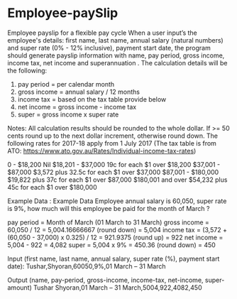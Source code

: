 # Employee-paySlip
Employee payslip for a flexible pay cycle
When a user input’s the employee's details: first name, last name, annual salary (natural numbers) and super rate (0% - 12% inclusive), payment start date, the program should generate payslip information with name, pay period, gross income, income tax, net income and superannuation .
The calculation details will be the following:
  1. pay period = per calendar month
  2. gross income = annual salary / 12 months
  3. income tax = based on the tax table provide below
  4. net income = gross income - income tax
  5. super = gross income x super rate

Notes: All calculation results should be rounded to the whole dollar. If >= 50 cents round up to the next dollar increment, otherwise round down.
The following rates for 2017-18 apply from 1 July 2017 (The tax table is from ATO: https://www.ato.gov.au/Rates/Individual-income-tax-rates)

0 - $18,200 Nil
$18,201 - $37,000 19c for each $1 over $18,200
$37,001 - $87,000 $3,572 plus 32.5c for each $1 over $37,000
$87,001 - $180,000 $19,822 plus 37c for each $1 over $87,000
$180,001 and over $54,232 plus 45c for each $1 over $180,000

Example Data :
Example Data Employee annual salary is 60,050, super rate is 9%, how much will this employee be paid for the month of March ?

pay period = Month of March (01 March to 31 March)
gross income = 60,050 / 12 = 5,004.16666667 (round down) = 5,004
income tax = (3,572 + (60,050 - 37,000) x 0.325) / 12 = 921.9375 (round up) = 922
net income = 5,004 - 922 = 4,082
super = 5,004 x 9% = 450.36 (round down) = 450

Input (first name, last name, annual salary, super rate (%), payment start date):
Tushar,Shyoran,60050,9%,01 March – 31 March

Output (name, pay-period, gross-income, income-tax, net-income, super-amount)
Tushar Shyoran,01 March – 31 March,5004,922,4082,450
